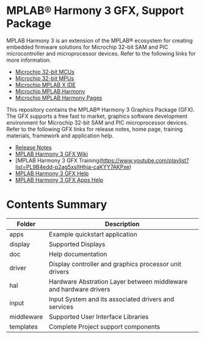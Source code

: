 # MPLAB® Harmony 3 GFX, Support Package

MPLAB Harmony 3 is an extension of the MPLAB® ecosystem for creating
embedded firmware solutions for Microchip 32-bit SAM and PIC microcontroller
and microprocessor devices.  Refer to the following links for more information.
 - [Microchip 32-bit MCUs](https://www.microchip.com/design-centers/32-bit)
 - [Microchip 32-bit MPUs](https://www.microchip.com/design-centers/32-bit-mpus)
 - [Microchip MPLAB X IDE](https://www.microchip.com/mplab/mplab-x-ide)
 - [Microchip MPLAB Harmony](https://www.microchip.com/mplab/mplab-harmony)
 - [Microchip MPLAB Harmony Pages](https://microchip-mplab-harmony.github.io/)

This repository contains the MPLAB® Harmony 3 Graphics Package (GFX).  The
GFX supports a free fast to market, graphics software development environment for Microchip 32-bit SAM and PIC microprocessor devices.  Refer to
the following GFX links for release notes, home page, training materials, framework and application help.
 - [Release Notes](./release_notes.md)
 - [MPLAB Harmony 3 GFX Wiki](https://github.com/Microchip-MPLAB-Harmony/gfx/wiki)
 - [MPLAB Harmony 3 GFX Training(https://www.youtube.com/playlist?list=PL9B4edd-p2ag5xsIIHhja-caKYY7AKPxe)
 - [MPLAB Harmony 3 GFX Help](https://github.com/Microchip-MPLAB-Harmony/gfx/tree/master/doc)
 - [MPLAB Harmony 3 GFX Apps Help](https://github.com/Microchip-MPLAB-Harmony/gfx_apps/tree/master/doc)


# Contents Summary

| Folder     | Description                                  |
|------------|----------------------------------------------|
| apps       | Example quickstart application |
| display    | Supported Displays |
| doc        | Help documentation                            |
| driver     | Display controller and graphics processor unit drivers |
| hal        | Hardware Abstration Layer between middleware and hardware drivers |
| input      | Input System and its associated drivers and services |
| middleware | Supported User Interface Libraries |
| templates | Complete Project support components |

